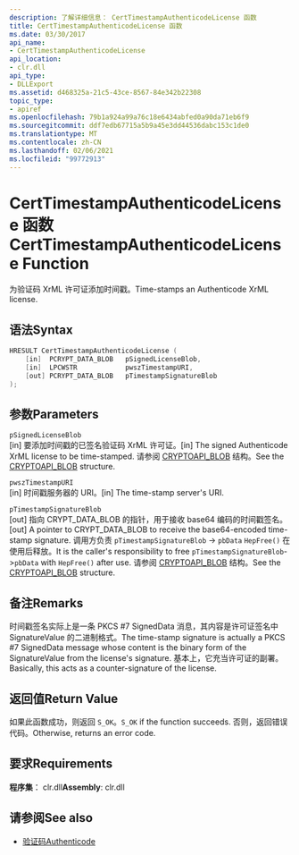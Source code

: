 ```yaml
---
description: 了解详细信息： CertTimestampAuthenticodeLicense 函数
title: CertTimestampAuthenticodeLicense 函数
ms.date: 03/30/2017
api_name:
- CertTimestampAuthenticodeLicense
api_location:
- clr.dll
api_type:
- DLLExport
ms.assetid: d468325a-21c5-43ce-8567-84e342b22308
topic_type:
- apiref
ms.openlocfilehash: 79b1a924a99a76c18e6434abfed0a90da71eb6f9
ms.sourcegitcommit: ddf7edb67715a5b9a45e3dd44536dabc153c1de0
ms.translationtype: MT
ms.contentlocale: zh-CN
ms.lasthandoff: 02/06/2021
ms.locfileid: "99772913"
---
```

# <a name="certtimestampauthenticodelicense-function"></a><span data-ttu-id="2d49b-103">CertTimestampAuthenticodeLicense 函数</span><span class="sxs-lookup"><span data-stu-id="2d49b-103">CertTimestampAuthenticodeLicense Function</span></span>

<span data-ttu-id="2d49b-104">为验证码 XrML 许可证添加时间戳。</span><span class="sxs-lookup"><span data-stu-id="2d49b-104">Time-stamps an Authenticode XrML license.</span></span>

## <a name="syntax"></a><span data-ttu-id="2d49b-105">语法</span><span class="sxs-lookup"><span data-stu-id="2d49b-105">Syntax</span></span>

```cpp
HRESULT CertTimestampAuthenticodeLicense (
    [in]  PCRYPT_DATA_BLOB   pSignedLicenseBlob,
    [in]  LPCWSTR            pwszTimestampURI,
    [out] PCRYPT_DATA_BLOB   pTimestampSignatureBlob
);
```

## <a name="parameters"></a><span data-ttu-id="2d49b-106">参数</span><span class="sxs-lookup"><span data-stu-id="2d49b-106">Parameters</span></span>

 `pSignedLicenseBlob`\
 <span data-ttu-id="2d49b-107">[in] 要添加时间戳的已签名验证码 XrML 许可证。</span><span class="sxs-lookup"><span data-stu-id="2d49b-107">[in] The signed Authenticode XrML license to be time-stamped.</span></span> <span data-ttu-id="2d49b-108">请参阅 [CRYPTOAPI_BLOB](/windows/win32/api/dpapi/ns-dpapi-crypt_integer_blob) 结构。</span><span class="sxs-lookup"><span data-stu-id="2d49b-108">See the [CRYPTOAPI_BLOB](/windows/win32/api/dpapi/ns-dpapi-crypt_integer_blob) structure.</span></span>

 `pwszTimestampURI`\
 <span data-ttu-id="2d49b-109">[in] 时间戳服务器的 URI。</span><span class="sxs-lookup"><span data-stu-id="2d49b-109">[in] The time-stamp server's URI.</span></span>

 `pTimestampSignatureBlob`\
 <span data-ttu-id="2d49b-110">[out] 指向 CRYPT_DATA_BLOB 的指针，用于接收 base64 编码的时间戳签名。</span><span class="sxs-lookup"><span data-stu-id="2d49b-110">[out] A pointer to CRYPT_DATA_BLOB to receive the base64-encoded time-stamp signature.</span></span> <span data-ttu-id="2d49b-111">调用方负责 `pTimestampSignatureBlob` -> `pbData` `HepFree()` 在使用后释放。</span><span class="sxs-lookup"><span data-stu-id="2d49b-111">It is the caller's responsibility to free `pTimestampSignatureBlob`->`pbData` with `HepFree()` after use.</span></span> <span data-ttu-id="2d49b-112">请参阅 [CRYPTOAPI_BLOB](/windows/win32/api/dpapi/ns-dpapi-crypt_integer_blob) 结构。</span><span class="sxs-lookup"><span data-stu-id="2d49b-112">See the [CRYPTOAPI_BLOB](/windows/win32/api/dpapi/ns-dpapi-crypt_integer_blob) structure.</span></span>

## <a name="remarks"></a><span data-ttu-id="2d49b-113">备注</span><span class="sxs-lookup"><span data-stu-id="2d49b-113">Remarks</span></span>

 <span data-ttu-id="2d49b-114">时间戳签名实际上是一条 PKCS #7 SignedData 消息，其内容是许可证签名中 SignatureValue 的二进制格式。</span><span class="sxs-lookup"><span data-stu-id="2d49b-114">The time-stamp signature is actually a PKCS #7 SignedData message whose content is the binary form of the SignatureValue from the license's signature.</span></span> <span data-ttu-id="2d49b-115">基本上，它充当许可证的副署。</span><span class="sxs-lookup"><span data-stu-id="2d49b-115">Basically, this acts as a counter-signature of the license.</span></span>

## <a name="return-value"></a><span data-ttu-id="2d49b-116">返回值</span><span class="sxs-lookup"><span data-stu-id="2d49b-116">Return Value</span></span>

 <span data-ttu-id="2d49b-117">如果此函数成功，则返回 `S_OK`。</span><span class="sxs-lookup"><span data-stu-id="2d49b-117">`S_OK` if the function succeeds.</span></span> <span data-ttu-id="2d49b-118">否则，返回错误代码。</span><span class="sxs-lookup"><span data-stu-id="2d49b-118">Otherwise, returns an error code.</span></span>

## <a name="requirements"></a><span data-ttu-id="2d49b-119">要求</span><span class="sxs-lookup"><span data-stu-id="2d49b-119">Requirements</span></span>

<span data-ttu-id="2d49b-120">**程序集**： clr.dll</span><span class="sxs-lookup"><span data-stu-id="2d49b-120">**Assembly**: clr.dll</span></span>

## <a name="see-also"></a><span data-ttu-id="2d49b-121">请参阅</span><span class="sxs-lookup"><span data-stu-id="2d49b-121">See also</span></span>

- [<span data-ttu-id="2d49b-122">验证码</span><span class="sxs-lookup"><span data-stu-id="2d49b-122">Authenticode</span></span>](index.md)
